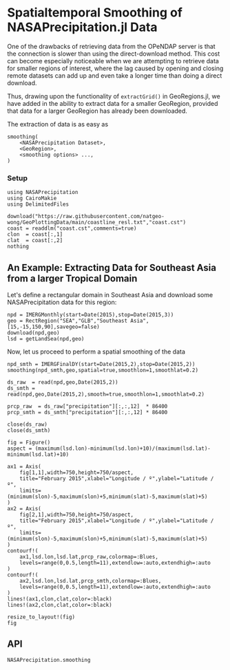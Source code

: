 # Spatialtemporal Smoothing of NASAPrecipitation.jl Data

One of the drawbacks of retrieving data from the OPeNDAP server is that the connection is slower than using the direct-download method.  This cost can become especially noticeable when we are attempting to retrieve data for smaller regions of interest, where the lag caused by opening and closing remote datasets can add up and even take a longer time than doing a direct download.

Thus, drawing upon the functionality of `extractGrid()` in GeoRegions.jl, we have added in the ability to extract data for a smaller GeoRegion, provided that data for a larger GeoRegion has already been downloaded.

The extraction of data is as easy as

```
smoothing(
    <NASAPrecipitation Dataset>,
    <GeoRegion>,
    <smoothing options> ...,
)
```

### Setup
```@example smooth
using NASAPrecipitation
using CairoMakie
using DelimitedFiles

download("https://raw.githubusercontent.com/natgeo-wong/GeoPlottingData/main/coastline_resl.txt","coast.cst")
coast = readdlm("coast.cst",comments=true)
clon  = coast[:,1]
clat  = coast[:,2]
nothing
```

## An Example: Extracting Data for Southeast Asia from a larger Tropical Domain

Let's define a rectangular domain in Southeast Asia and download some NASAPrecipitation data for this region:

```@example smooth
npd = IMERGMonthly(start=Date(2015),stop=Date(2015,3))
geo = RectRegion("SEA","GLB","Southeast Asia",[15,-15,150,90],savegeo=false)
download(npd,geo)
lsd = getLandSea(npd,geo)
```

Now, let us proceed to perform a spatial smoothing of the data

```@example smooth
npd_smth = IMERGFinalDY(start=Date(2015,2),stop=Date(2015,2))
smoothing(npd_smth,geo,spatial=true,smoothlon=1,smoothlat=0.2)

ds_raw  = read(npd,geo,Date(2015,2))
ds_smth = read(npd,geo,Date(2015,2),smooth=true,smoothlon=1,smoothlat=0.2)

prcp_raw  = ds_raw["precipitation"][:,:,12]  * 86400
prcp_smth = ds_smth["precipitation"][:,:,12] * 86400

close(ds_raw)
close(ds_smth)

fig = Figure()
aspect = (maximum(lsd.lon)-minimum(lsd.lon)+10)/(maximum(lsd.lat)-minimum(lsd.lat)+10)

ax1 = Axis(
    fig[1,1],width=750,height=750/aspect,
    title="February 2015",xlabel="Longitude / º",ylabel="Latitude / º",
    limits=(minimum(slon)-5,maximum(slon)+5,minimum(slat)-5,maximum(slat)+5)
)
ax2 = Axis(
    fig[2,1],width=750,height=750/aspect,
    title="February 2015",xlabel="Longitude / º",ylabel="Latitude / º",
    limits=(minimum(slon)-5,maximum(slon)+5,minimum(slat)-5,maximum(slat)+5)
)
contourf!(
    ax1,lsd.lon,lsd.lat,prcp_raw,colormap=:Blues,
    levels=range(0,0.5,length=11),extendlow=:auto,extendhigh=:auto
)
contourf!(
    ax2,lsd.lon,lsd.lat,prcp_smth,colormap=:Blues,
    levels=range(0,0.5,length=11),extendlow=:auto,extendhigh=:auto
)
lines!(ax1,clon,clat,color=:black)
lines!(ax2,clon,clat,color=:black)

resize_to_layout!(fig)
fig
```

## API

```@docs
NASAPrecipitation.smoothing
```